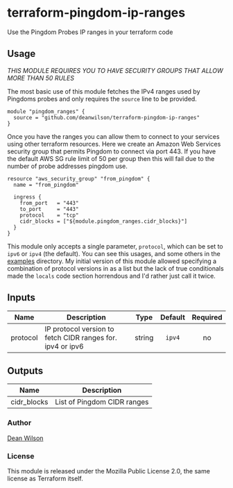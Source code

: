 # terraform-pingdom-ip-ranges

Use the Pingdom Probes IP ranges in your terraform code

## Usage

*THIS MODULE REQUIRES YOU TO HAVE SECURITY GROUPS THAT ALLOW MORE THAN 50 RULES*

The most basic use of this module fetches the IPv4 ranges used by Pingdoms
probes and only requires the `source` line to be provided.

```
module "pingdom_ranges" {
  source = "github.com/deanwilson/terraform-pingdom-ip-ranges"
}

```

Once you have the ranges you can allow them to connect to your services using
other terraform resources. Here we create an Amazon Web Services security group
that permits Pingdom to connect via port 443. If you have the default AWS SG
rule limit of 50 per group then this will fail due to the number of probe
addresses pingdom use.

```
resource "aws_security_group" "from_pingdom" {
  name = "from_pingdom"

  ingress {
    from_port   = "443"
    to_port     = "443"
    protocol    = "tcp"
    cidr_blocks = ["${module.pingdom_ranges.cidr_blocks}"]
  }
}
```

This module only accepts a single parameter, `protocol`, which can be set to
`ipv6` or `ipv4` (the default). You can see this usages, and some others in the
[examples](/examples) directory. My initial version of this module allowed
specifying a combination of protocol versions in as a list but the lack of true
conditionals made the `locals` code section horrendous and I'd rather just call
it twice.

## Inputs

| Name | Description | Type | Default | Required |
|------|-------------|:----:|:-----:|:-----:|
| protocol | IP protocol version to fetch CIDR ranges for. ipv4 or ipv6 | string | `ipv4` | no |

## Outputs

| Name | Description |
|------|-------------|
| cidr_blocks | List of Pingdom CIDR ranges |


### Author

[Dean Wilson](https://www.unixdaemon.net)

### License

This module is released under the Mozilla Public License 2.0, the
same license as Terraform itself.
